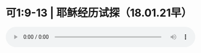 # 可1:9-13 | 耶稣经历试探（18.01.21早）

<audio style="width: 100%;" preload="false" controls controlslist="nodownload"><source src="http://file.simai.life/audio/mp3/old/20378.mp3" type="audio/mpeg">Your browser does not support the audio element.</audio>



